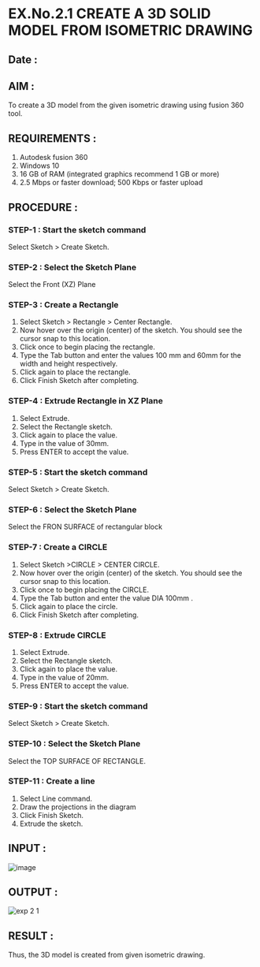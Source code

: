 # EX.No.2.1  CREATE A 3D SOLID MODEL FROM ISOMETRIC DRAWING
## Date :

## AIM :
To create a 3D model from the given isometric drawing using fusion 360 tool. 

## REQUIREMENTS :
1. Autodesk fusion 360
2. Windows 10
3. 16 GB of RAM (integrated graphics recommend 1 GB or more)
4. 2.5 Mbps or faster download; 500 Kbps or faster upload 

## PROCEDURE :

### STEP-1 :  Start the sketch command

   Select Sketch > Create Sketch.

### STEP-2 :  Select the Sketch Plane

   Select the Front (XZ) Plane

### STEP-3 : Create a Rectangle 

   1.	Select Sketch > Rectangle > Center Rectangle.
   2.	Now hover over the origin (center) of the sketch. You should see the cursor snap to this location.
   3.	Click once to begin placing the rectangle.
   4.	Type the Tab button and enter the values 100 mm and 60mm for the width and height respectively.
   5.	Click again to place the rectangle.
   6.	Click Finish Sketch after completing.

 ### STEP-4 : Extrude Rectangle in XZ Plane
   1.	Select Extrude.
   2.	Select the Rectangle sketch.
   3.	Click again to place the value.
   4.	Type in the value of 30mm. 
   5.	Press ENTER to accept the value.

 ### STEP-5 :  Start the sketch command
   Select Sketch > Create Sketch.
 ### STEP-6 : Select the Sketch Plane
   Select the FRON SURFACE of rectangular block 
 ### STEP-7 : Create a CIRCLE 
   1.	Select Sketch >CIRCLE  > CENTER CIRCLE.
   2.	Now hover over the origin (center) of the sketch. You should see the cursor snap to this location.
   3.	Click once to begin placing the CIRCLE.
   4.	Type the Tab button and enter the value DIA 100mm .
   5.	Click again to place the circle.
   6.	Click Finish Sketch after completing.

 ### STEP-8 :  Extrude CIRCLE 
   1.	Select Extrude.
   2.	Select the Rectangle sketch.
   3.	Click again to place the value.
   4.	Type in the value of 20mm. 
   5.	Press ENTER to accept the value.

 ### STEP-9 : Start the sketch command
   Select Sketch > Create Sketch.
   
 ### STEP-10 : Select the Sketch Plane
   Select the TOP SURFACE OF RECTANGLE.
   
 ### STEP-11 : Create a line
   1. Select Line command.
   2. Draw the projections in the diagram 
   3. Click Finish Sketch.
   4. Extrude the sketch.

## INPUT :
![image](https://user-images.githubusercontent.com/113594316/198495472-9a69edb1-f0c6-470c-b9ae-fe282fa6a678.png)

## OUTPUT :
![exp 2 1](https://github.com/Skanthasishanth/EX.No.2.1-CREATE-A-3D-SOLID-MODEL-FROM-ISOMETRIC-DRAWING/assets/118298456/ed1b0686-4d91-4b44-85b0-e7eff5810906)


## RESULT : 
 Thus, the 3D model is created from given isometric drawing.
